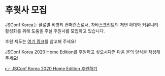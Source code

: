 # 후웟사 모집

JSConf Korea는 글로벌 비영리 컨퍼런스로서, 자바스크립트의 저변 확대와 커뮤니티 활성화를 위해 도움을 주실 후원사를 모집하고 있습니다.

후원 제도는 [여기 링크](https://drive.google.com/file/d/1HxqYbqVLyTPdENvl2NNknVls8yZiYg44/view?usp=sharing)를 참고해 주세요!

JSConf Korea 2020 Home Edition를 후원하고 싶으시다면 다음 문의 양식을 작성해주세요!

[👉 JSConf Korea 2020 Home Edition 후원하기](https://docs.google.com/forms/d/e/1FAIpQLSe8osiIs2NhByjjBmL-hBQ4WkclQlPAFNKORKIkRUtK5hrS5g/viewform?usp=sf_link)
